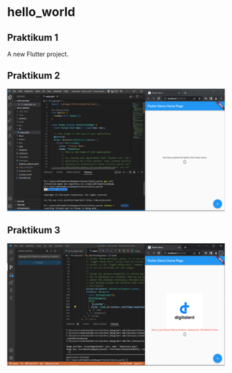 # hello_world
## Praktikum 1
A new Flutter project.

## Praktikum 2
![Screenshot hello_world](images/01.png)

## Praktikum 3
![Screenshot widget](images/03.png)
